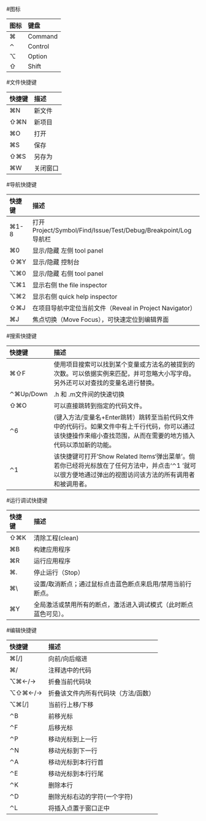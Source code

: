 #图标

| 图标| 键盘 |
| :----- | :---- |
| ⌘ | Command |
| ⌃ | Control |
| ⌥ | Option |
| ⇧ | Shift |

#文件快捷键

| 快捷键 | 描述 |
| :----- | :---- |
| ⌘N | 新文件 |
| ⇧⌘N | 新项目 |
| ⌘O | 打开 |
| ⌘S | 保存 |
| ⇧⌘S | 另存为 |
| ⌘W | 关闭窗口 |

#导航快捷键

| 快捷键 | 描述 |
| :----- | :---- |
| ⌘1-8 | 打开 Project/Symbol/Find/Issue/Test/Debug/Breakpoint/Log 导航栏 |
| ⌘0 | 显示/隐藏 左侧 tool panel |
| ⇧⌘Y | 显示/隐藏 控制台 |
| ⌥⌘0 | 显示/隐藏 右侧 tool panel |
| ⌥⌘1 | 显示右侧 the file inspector |
| ⌥⌘2 | 显示右侧 quick help inspector |
| ⇧⌘J | 在项目导航中定位当前文件（Reveal in Project Navigator） |
| ⌘J | 焦点切换（Move Focus），可快速定位到编辑界面 |

#搜索快捷键

| 快捷键 | 描述 |
| :----- | :---- |
| ⌘⇧F | 使用项目搜索可以找到某个变量或方法名的被提到的次数。可以依据实例来匹配，并可忽略大小写字母。另外还可以对查找的变量名进行替换。 |
| ⌃⌘Up/Down | .h 和 .m文件间的快速切换 |
| ⇧⌘O | 可以直接跳转到指定的代码文件。 |
| ⌃6 | (键入方法/变量名+Enter跳转）跳转至当前代码文件中的代码行。如果文件中有上千行代码，你可以通过该快捷操作来缩小查找范围，从而在需要的地方插入代码以添加新的功能。 |
| ⌃1 | 该快捷键可打开’Show Related Items‘弹出菜单’。倘若你已经将光标放在了任何方法中，并点击‘⌃1 ’就可以很方便地通过弹出的视图访问该方法的所有调用者和被调用者。 |

#运行调试快捷键

| 快捷键 | 描述 |
| :----- | :---- |
| ⇧⌘K | 清除工程(clean) |
| ⌘B | 构建应用程序 |
| ⌘R | 运行应用程序 |
| ⌘. | 停止运行（Stop） |
| ⌘\ | 设置/取消断点；通过鼠标点击蓝色断点来启用/禁用当前行断点。 |
| ⌘Y | 全局激活或禁用所有的断点，激活进入调试模式（此时断点蓝色可见）。 |

#编辑快捷键

| 快捷键 | 描述 |
| :----- | :---- |
| ⌘[/] | 向前/向后缩进 |
| ⌘/ | 注释选中的代码 |
| ⌥⌘←/→ | 折叠当前代码块 |
| ⌥⇧⌘←/→ | 折叠该文件内所有代码块（方法/函数） |
| ⌥⌘[/] | 当前行上移/下移 |
| ⌃B | 前移光标 |
| ⌃F | 后移光标 |
| ⌃P | 移动光标到上一行 |
| ⌃N | 移动光标到下一行 |
| ⌃A | 移动光标到本行行首 |
| ⌃E | 移动光标到本行行尾 |
| ⌃K | 删除本行 |
| ⌃D | 删除光标右边的字符(一个字符) |
| ⌃L | 将插入点置于窗口正中 |